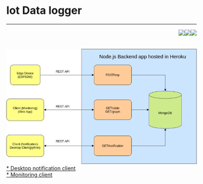 # Iot Data logger
<hr>

<img align="right" src="https://img.shields.io/badge/DB-mongodb-informational?style=flat&logo=mongodb&logoColor=white&color=199c0e"> 

<img align="right" src="https://img.shields.io/badge/Code-JavaScript-informational?style=flat&logo=javascript&logoColor=white&color=ebd234"> 

<img align="right" src="https://img.shields.io/badge/Tools-node.js-informational?style=flat&logo=node.js&logoColor=white&color=5aa154">
<br>
<br>
<br>
<img src="/images/flood.png">

<a href="https://github.com/kabanitech-makerspace/pythonDesktopNotificationClient">
* Desktop notification client
</a>
<br>
<a href="https://kabanitechfloodsensor.herokuapp.com/table">
* Monitoring client
</a>
<br>
